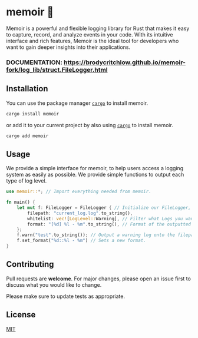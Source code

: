 # memoir 📝

Memoir is a powerful and flexible logging library for Rust that makes it easy to capture, record, and analyze events in your code. With its intuitive interface and rich features, Memoir is the ideal tool for developers who want to gain deeper insights into their applications.

### **DOCUMENTATION: https://brodycritchlow.github.io/memoir-fork/log_lib/struct.FileLogger.html**

## Installation

You can use the package manager [`cargo`](https://github.com/rust-lang/cargo) to install memoir.

```bash
cargo install memoir
```

or add it to your current project by also using [`cargo`](https://github.com/rust-lang/cargo) to install memoir.
```bash
cargo add memoir
```

## Usage

We provide a simple interface for memoir, to help users access a logging system as easily as possible. We provide simple functions to output each type of log level.

```rust
use memoir::*; // Import everything needed from memoir.

fn main() {
    let mut f: FileLogger = FileLogger { // Initialize our FileLogger, and make sure it is mut.
        filepath: "current_log.log".to_string(),
        whitelist: vec![LogLevel::Warning], // Filter what Logs you want to see.
        format: "[%d] %l - %m".to_string(), // Format of the outputted log.
    };
    f.warn("test".to_string()); // Output a warning log onto the filepath, if in whitelist.
    f.set_format("%d::%l - %m") // Sets a new format.
}
```

## Contributing

Pull requests are **welcome**. For major changes, please open an issue first
to discuss what you would like to change.

Please make sure to update tests as appropriate.

## License

[MIT](https://choosealicense.com/licenses/mit/)
